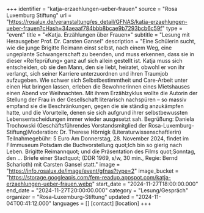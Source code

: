 +++
identifier = "katja-erzaehlungen-ueber-frauen"
source = "Rosa Luxemburg Stiftung"
url = "https://rosalux.de/veranstaltung/es_detail/GFNAS/katja-erzaehlungen-ueber-frauen?cHash=34aeaaf784bbb8bcae9b7293bcb6c59f"
type = "event"
title = "«Katja. Erzählungen über Frauen»"
subtitle = "Lesung mit Herausgeber Prof. Dr. Carsten Gansel"
description = "Eine Schülerin sucht, wie die junge Brigitte Reimann einst selbst, nach einem Weg, eine ungeplante Schwangerschaft zu beenden, und muss erkennen, dass sie in dieser «Reifeprüfung» ganz auf sich allein gestellt ist. Katja muss sich entscheiden, ob sie den Mann, den sie liebt, heiratet, obwohl er von ihr verlangt, sich seiner Karriere unterzuordnen und ihren Traumjob aufzugeben. Wie schwer sich Selbstbestimmtheit und Care-Arbeit unter einen Hut bringen lassen, erleben die Bewohnerinnen eines Mietshauses einen Abend vor Weihnachten. Mit ihrem Erzählzyklus wollte die Autorin der Stellung der Frau in der Gesellschaft literarisch nachspüren – so massiv empfand sie die Beschränkungen, gegen die sie ständig anzukämpfen hatte, und die Vorurteile, denen sie sich aufgrund ihrer selbstbewussten Lebensentscheidungen immer wieder ausgesetzt sah.
Begrüßung: Daniela Trochowski (Geschäftsführendes Vorstandsmitglied der Rosa-Luxemburg-Stiftung)Moderation: Dr. Therese Hörnigk (Literaturwissenschaftlerin)
Teilnahmegebühr: 5 Euro
Am Donnerstag, 28. November 2024, findet im Filmmuseum Potsdam die Buchvorstellung quot;Ich bin so gierig nach Leben. Brigitte Reimannquot; und die Präsentation des Films quot;Sonntag, den ... Briefe einer Stadtquot; (DDR 1969, s/w, 30 min., Regie: Bernd Scharioth) mit Carsten Gansel statt."
image = "https://info.rosalux.de/image/event/gfnas?type=2"
image_bucket = "https://storage.googleapis.com/fem-readup.appspot.com/katja-erzaehlungen-ueber-frauen.webp"
start_date = "2024-11-27T18:00:00.000"
end_date = "2024-11-27T20:00:00.000"
category = "Lesung/Gespräch"
organizer = "Rosa-Luxemburg-Stiftung"
updated = "2024-11-04T00:41:12.000"
languages = []
[contact]
[location]
+++